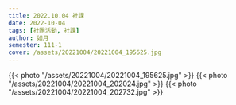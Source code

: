 ```yaml
---
title: 2022.10.04 社課
date: 2022-10-04
tags: [社團活動, 社課]
author: 如月
semester: 111-1
cover: /assets/20221004/20221004_195625.jpg
---
```


{{< photo "/assets/20221004/20221004_195625.jpg" >}} {{< photo "/assets/20221004/20221004_202024.jpg" >}}
{{< photo "/assets/20221004/20221004_202732.jpg" >}}

